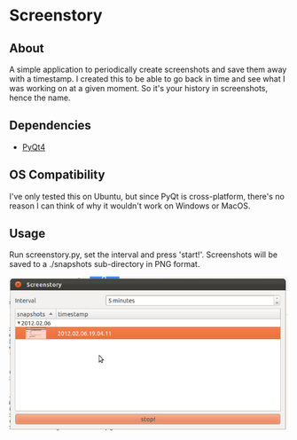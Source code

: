 Screenstory
===========

About
-----

A simple application to periodically create screenshots and save them away with a timestamp. I created this to be able to
go back in time and see what I was working on at a given moment. So it's your history in screenshots, hence the name.

Dependencies
------------

* [PyQt4](http://www.riverbankcomputing.co.uk/software/pyqt/intro)

OS Compatibility
----------------

I've only tested this on Ubuntu, but since PyQt is cross-platform, there's no reason I can think of why it wouldn't work on Windows or MacOS.

Usage
-----

Run screenstory.py, set the interval and press 'start!'. Screenshots will be saved to a ./snapshots sub-directory in PNG format.

![Screenstory screenshot](https://github.com/gumuz/screenstory/blob/master/screenstory.png?raw=true "Screenstory screenshot")
